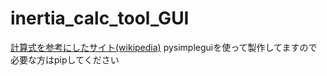 # inertia_calc_tool_GUI

[計算式を参考にしたサイト(wikipedia)](https://en.wikipedia.org/wiki/List_of_moments_of_inertia#List_of_3D_inertia_tensors)
pysimpleguiを使って製作してますので必要な方はpipしてください
